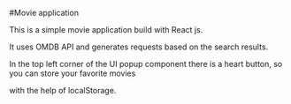 #Movie application

This is a simple movie application build with React js. 

It uses OMDB API and generates requests based on the search results.

In the top left corner of the  UI popup component there is a heart button, so you can store your favorite movies 

with the help of localStorage. 

